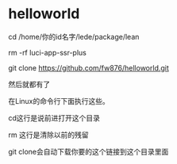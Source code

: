 # helloworld

cd /home/你的id名字/lede/package/lean

rm -rf luci-app-ssr-plus

git clone https://github.com/fw876/helloworld.git

然后就都有了

在Linux的命令行下面执行这些。

cd这行是说前进打开这个目录

rm 这行是清除以前的残留

git clone会自动下载你要的这个链接到这个目录里面

